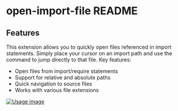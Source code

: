 # open-import-file README

## Features

This extension allows you to quickly open files referenced in import statements. Simply place your cursor on an import path and use the command to jump directly to that file.
Key features:
- Open files from import/require statements
- Support for relative and absolute paths
- Quick navigation to source files
- Works with various file extensions

[![Usage image](https://i.gyazo.com/78431b7092860e88ff4ae919cd0845f2.png)](https://gyazo.com/78431b7092860e88ff4ae919cd0845f2)